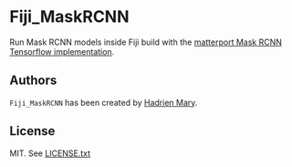 # Fiji_MaskRCNN

Run Mask RCNN models inside Fiji build with the [matterport Mask RCNN Tensorflow implementation](https://github.com/matterport/Mask_RCNN).

## Authors

`Fiji_MaskRCNN` has been created by [Hadrien Mary](mailto:hadrien.mary@gmail.com).

## License

MIT. See [LICENSE.txt](LICENSE.txt)
